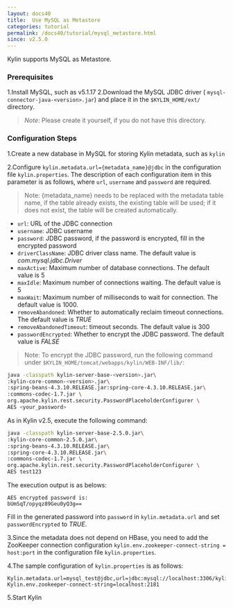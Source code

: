```yaml
---
layout: docs40
title:  Use MySQL as Metastore
categories: tutorial
permalink: /docs40/tutorial/mysql_metastore.html
since: v2.5.0
---
```


Kylin supports MySQL as Metastore.



### Prerequisites

1.Install MySQL, such as v5.1.17
2.Download the MySQL JDBC driver ( `mysql-connector-java-<version>.jar`) and place it in the `$KYLIN_HOME/ext/` directory.

> *Note*: Please create it yourself, if you do not have this directory.



### Configuration Steps

1.Create a new database in MySQL for storing Kylin metadata, such as `kylin`

2.Configure `kylin.metadata.url={metadata_name}@jdbc` in the configuration file `kylin.properties`. 
The description of each configuration item in this parameter is as follows, where `url`, `username` and `password` are required.

> Note: {metadata_name} needs to be replaced with the metadata table name, if the table already exists, the existing table will be used; if it does not exist, the table will be created automatically.

- `url`: URL of the JDBC connection
- `username`: JDBC username
- `password`: JDBC password, if the password is encrypted, fill in the encrypted password
- `driverClassName`: JDBC driver class name. The default value is *com.mysql.jdbc.Driver*
- `maxActive`: Maximum number of database connections. The default value is 5
- `maxIdle`: Maximum number of connections waiting. The default value is 5
- `maxWait`: Maximum number of milliseconds to wait for connection. The default value is 1000.
- `removeAbandoned`: Whether to automatically reclaim timeout connections. The default value is *TRUE*
- `removeAbandonedTimeout`: timeout seconds. The default value is 300
- `passwordEncrypted`: Whether to encrypt the JDBC password. The default value is *FALSE*

> Note: To encrypt the JDBC password, run the following command under `$KYLIN_HOME/tomcat/webapps/kylin/WEB-INF/lib/`:

```sh
java -classpath kylin-server-base-<version>.jar\
:kylin-core-common-<version>.jar\
:spring-beans-4.3.10.RELEASE.jar:spring-core-4.3.10.RELEASE.jar\
:commons-codec-1.7.jar \
org.apache.kylin.rest.security.PasswordPlaceholderConfigurer \
AES <your_password>
```

As in Kylin v2.5, execute the following command:

```sh
java -classpath kylin-server-base-2.5.0.jar\
:kylin-core-common-2.5.0.jar\
:spring-beans-4.3.10.RELEASE.jar\
:spring-core-4.3.10.RELEASE.jar\
:commons-codec-1.7.jar \
org.apache.kylin.rest.security.PasswordPlaceholderConfigurer \
AES test123
```

The execution output is as belows:

```
AES encrypted password is:
bUmSqT/opyqz89Geu0yQ3g==
```

Fill in the generated password into `password` in `kylin.metadata.url` and set `passwordEncrypted` to *TRUE*.

3.Since the metadata does not depend on HBase, you need to add the ZooKeeper connection configuration `kylin.env.zookeeper-connect-string = host:port` in the configuration file `kylin.properties`.

4.The sample configuration of `kylin.properties` is as follows:

```properties
Kylin.metadata.url=mysql_test@jdbc,url=jdbc:mysql://localhost:3306/kylin,username=kylin_test,password=bUmSqT/opyqz89Geu0yQ3g==,maxActive=10,maxIdle=10,passwordEncrypted=true
Kylin.env.zookeeper-connect-string=localhost:2181
```

5.Start Kylin